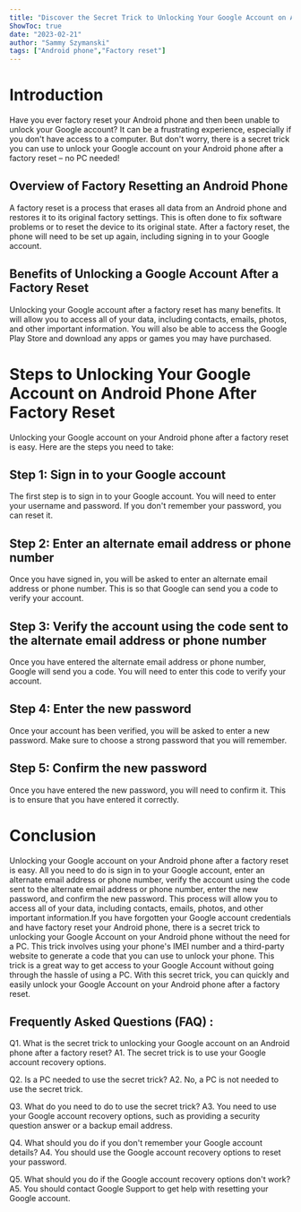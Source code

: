 ```yaml
---
title: "Discover the Secret Trick to Unlocking Your Google Account on Android Phone After Factory Reset - No PC Needed!"
ShowToc: true 
date: "2023-02-21"
author: "Sammy Szymanski" 
tags: ["Android phone","Factory reset"]
---
```

# Introduction 

Have you ever factory reset your Android phone and then been unable to unlock your Google account? It can be a frustrating experience, especially if you don't have access to a computer. But don't worry, there is a secret trick you can use to unlock your Google account on your Android phone after a factory reset – no PC needed! 

## Overview of Factory Resetting an Android Phone 

A factory reset is a process that erases all data from an Android phone and restores it to its original factory settings. This is often done to fix software problems or to reset the device to its original state. After a factory reset, the phone will need to be set up again, including signing in to your Google account. 

## Benefits of Unlocking a Google Account After a Factory Reset 

Unlocking your Google account after a factory reset has many benefits. It will allow you to access all of your data, including contacts, emails, photos, and other important information. You will also be able to access the Google Play Store and download any apps or games you may have purchased. 

# Steps to Unlocking Your Google Account on Android Phone After Factory Reset 

Unlocking your Google account on your Android phone after a factory reset is easy. Here are the steps you need to take: 

## Step 1: Sign in to your Google account 

The first step is to sign in to your Google account. You will need to enter your username and password. If you don't remember your password, you can reset it. 

## Step 2: Enter an alternate email address or phone number 

Once you have signed in, you will be asked to enter an alternate email address or phone number. This is so that Google can send you a code to verify your account. 

## Step 3: Verify the account using the code sent to the alternate email address or phone number 

Once you have entered the alternate email address or phone number, Google will send you a code. You will need to enter this code to verify your account. 

## Step 4: Enter the new password 

Once your account has been verified, you will be asked to enter a new password. Make sure to choose a strong password that you will remember. 

## Step 5: Confirm the new password 

Once you have entered the new password, you will need to confirm it. This is to ensure that you have entered it correctly. 

# Conclusion 

Unlocking your Google account on your Android phone after a factory reset is easy. All you need to do is sign in to your Google account, enter an alternate email address or phone number, verify the account using the code sent to the alternate email address or phone number, enter the new password, and confirm the new password. This process will allow you to access all of your data, including contacts, emails, photos, and other important information.If you have forgotten your Google account credentials and have factory reset your Android phone, there is a secret trick to unlocking your Google Account on your Android phone without the need for a PC. This trick involves using your phone's IMEI number and a third-party website to generate a code that you can use to unlock your phone. This trick is a great way to get access to your Google Account without going through the hassle of using a PC. With this secret trick, you can quickly and easily unlock your Google Account on your Android phone after a factory reset.

## Frequently Asked Questions (FAQ) :
Q1. What is the secret trick to unlocking your Google account on an Android phone after a factory reset? 
A1. The secret trick is to use your Google account recovery options.

Q2. Is a PC needed to use the secret trick?
A2. No, a PC is not needed to use the secret trick.

Q3. What do you need to do to use the secret trick?
A3. You need to use your Google account recovery options, such as providing a security question answer or a backup email address.

Q4. What should you do if you don't remember your Google account details?
A4. You should use the Google account recovery options to reset your password.

Q5. What should you do if the Google account recovery options don't work?
A5. You should contact Google Support to get help with resetting your Google account.


